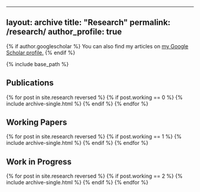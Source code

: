 
---
layout: archive
title: "Research"
permalink: /research/
author_profile: true
---

{% if author.googlescholar %}
  You can also find my articles on <u><a href="{{author.googlescholar}}">my Google Scholar profile</a>.</u>
{% endif %}

{% include base_path %}


<div><h2> Publications </h2></div>
{% for post in site.research reversed %}
  {% if post.working == 0 %}
    {% include archive-single.html %}
  {% endif %}
{% endfor %}


<div><h2> Working Papers </h2> </div>
{% for post in site.research reversed %}
  {% if post.working == 1 %}
    {% include archive-single.html %}
  {% endif %}
{% endfor %}
 
 
 <div><h2> Work in Progress </h2></div>
{% for post in site.research reversed %}
  {% if post.working == 2 %}
    {% include archive-single.html %}
  {% endif %}
{% endfor %}
